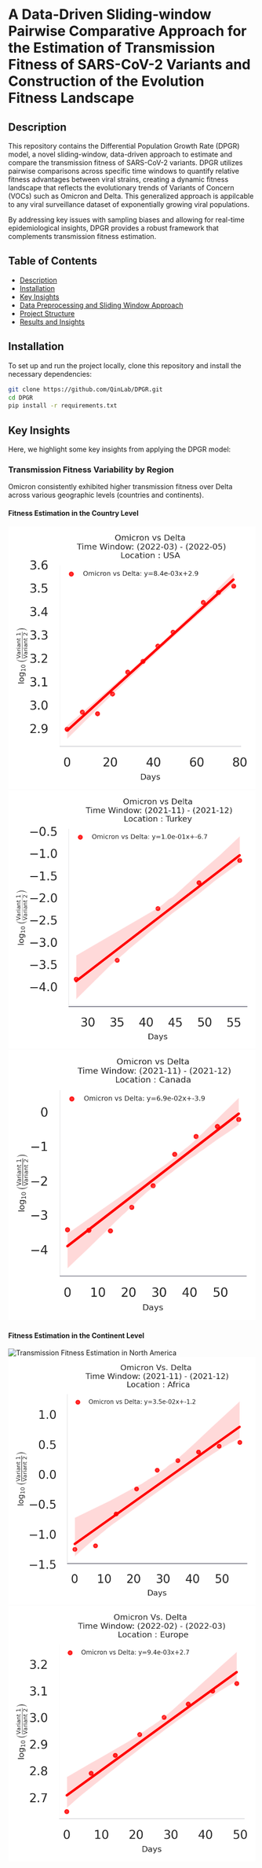 # A Data-Driven Sliding-window Pairwise Comparative Approach for the Estimation of Transmission Fitness of SARS-CoV-2 Variants and Construction of the Evolution Fitness Landscape

## Description
This repository contains the Differential Population Growth Rate (DPGR) model, a novel sliding-window, data-driven approach to estimate and compare the transmission fitness of SARS-CoV-2 variants. DPGR utilizes pairwise comparisons across specific time windows to quantify relative fitness advantages between viral strains, creating a dynamic fitness landscape that reflects the evolutionary trends of Variants of Concern (VOCs) such as Omicron and Delta. This generalized approach is appilcable to any viral surveillance dataset of exponentially growing viral populations.

By addressing key issues with sampling biases and allowing for real-time epidemiological insights, DPGR provides a robust framework that complements transmission fitness estimation.

## Table of Contents
- [Description](#description)
- [Installation](#installation)
- [Key Insights](#key-insights)
- [Data Preprocessing and Sliding Window Approach](#data-preprocessing-and-sliding-window-approach)
- [Project Structure](#project-structure)
- [Results and Insights](#results-and-insights)
<!-- - [License](#license) -->
<!-- - [Usage](#usage) -->

## Installation
To set up and run the project locally, clone this repository and install the necessary dependencies:

```bash
git clone https://github.com/QinLab/DPGR.git
cd DPGR
pip install -r requirements.txt
```

## Key Insights

Here, we highlight some key insights from applying the DPGR model:

### Transmission Fitness Variability by Region
Omicron consistently exhibited higher transmission fitness over Delta across various geographic levels (countries and continents).

#### Fitness Estimation in the Country Level

![Transmission Fitness Estimation in USA](Figures/omicron_vs_delta_regression_plots/USA_regression_Omicron_vs_delta.png)
![Transmission Fitness Estimation in Turkey](Figures/omicron_vs_delta_regression_plots/Turkey_regression_Omicron_vs_delta.png)
![Transmission Fitness Estimation in Canada](Figures/omicron_vs_delta_regression_plots/Canada_regression_Omicron_vs_delta.png)

#### Fitness Estimation in the Continent Level

![Transmission Fitness Estimation in North America](Figures/omicron_vs_delta_regression_plots/North%20America_continent_regression_Omicron_vs_delta.png)
![Transmission Fitness Estimation in Africa](Figures/omicron_vs_delta_regression_plots/Africacontinent_regression_Omicron_vs_delta.png)
![Transmission Fitness Estimation in Europe](Figures/omicron_vs_delta_regression_plots/Europecontinent_regression_Omicron_vs_delta.png)

<!--### Fitness Landscape Evolution
The fitness landscape generated through pairwise DPGR analyses shows how each successive variant, from Alpha to Omicron, demonstrates a stepwise increase in transmission fitness. This model provides a clear visualization of the evolutionary trajectory in fitness between major VOCs.

![Fitness Landscape](images/fitness_landscape.png)

### Noise and Sampling Bias Robustness
DPGR remains resilient to sampling biases. When Gaussian noise or synthetic sampling bias was introduced, the model continued to yield reliable estimates with a consistent linear trend, indicating its utility in real-world genomic surveillance settings with incomplete data.

![Noise and Bias Robustness](images/noise_bias_robustness.png)

